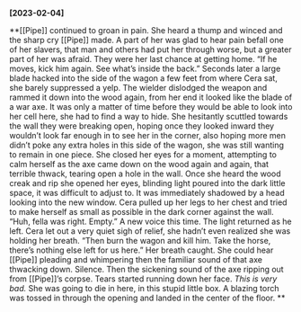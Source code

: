 **[2023-02-04]**

**[[Pipe]] continued to groan in pain. She heard a thump and winced and the sharp cry [[Pipe]] made. A part of her was glad to hear pain befall one of her slavers, that man and others had put her through worse, but a greater part of her was afraid. They were her last chance at getting home. 
“If he moves, kick him again. See what’s inside the back.”
Seconds later a large blade hacked into the side of the wagon a few feet from where Cera sat, she barely suppressed a yelp. The wielder dislodged the weapon and rammed it down into the wood again, from her end it looked like the blade of a war axe. It was only a matter of time before they would be able to look into her cell here, she had to find a way to hide. She hesitantly scuttled towards the wall they were breaking open, hoping once they looked inward they wouldn’t look far enough in to see her in the corner, also hoping more men didn’t poke any extra holes in this side of the wagon, she was still wanting to remain in one piece. She closed her eyes for a moment, attempting to calm herself as the axe came down on the wood again and again, that terrible thwack, tearing open a hole in the wall. Once she heard the wood creak and rip she opened her eyes, blinding light poured into the dark little space, it was difficult to adjust to.
It was immediately shadowed by a head looking into the new window. Cera pulled up her legs to her chest and tried to make herself as small as possible in the dark corner against the wall. 
“Huh, fella was right. Empty.” A new voice this time. The light returned as he left. 
Cera let out a very quiet sigh of relief, she hadn’t even realized she was holding her breath.
“Then burn the wagon and kill him. Take the horse, there’s nothing else left for us here.”
Her breath caught. 
She could hear [[Pipe]] pleading and whimpering then the familiar sound of that axe thwacking down. Silence. Then the sickening sound of the axe ripping out from [[Pipe]]’s corpse. Tears started running down her face. 
*This is very bad.* She was going to die in here, in this stupid little box. 
A blazing torch was tossed in through the opening and landed in the center of the floor. 
**